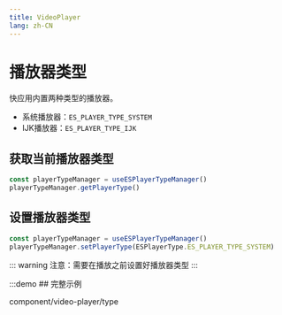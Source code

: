 ```yaml
---
title: VideoPlayer
lang: zh-CN
---
```


# 播放器类型

快应用内置两种类型的播放器。

* 系统播放器：`ES_PLAYER_TYPE_SYSTEM`
* IJK播放器：`ES_PLAYER_TYPE_IJK`

## 获取当前播放器类型

```ts
const playerTypeManager = useESPlayerTypeManager()
playerTypeManager.getPlayerType()
```

## 设置播放器类型

```ts
const playerTypeManager = useESPlayerTypeManager()
playerTypeManager.setPlayerType(ESPlayerType.ES_PLAYER_TYPE_SYSTEM)
```

::: warning 注意：需要在播放之前设置好播放器类型
:::

:::demo ## 完整示例

component/video-player/type
